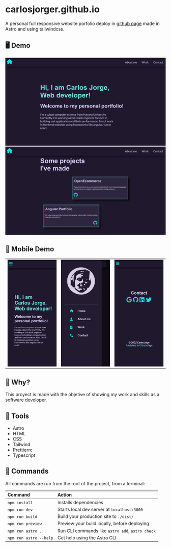# carlosjorger.github.io

A personal full responsive website porfolio deploy in [github page](https://carlosjorger.github.io/) made in Astro and using tailwindcss.

## 🖥️ Demo

![demo](public/images/demo1.webp)
![demo](public/images/demo2.webp)

## 📱 Mobile Demo

|                                   |                                   |                                   |
| :-------------------------------: | :-------------------------------: | :-------------------------------: |
| ![demo](public/images/demo3.webp) | ![demo](public/images/demo4.webp) | ![demo](public/images/demo5.webp) |

## 💁 Why?

This proyect is made with the objetive of showing my work and skills as a software developer.

## 🧰 Tools

- Astro
- HTML
- CSS
- Tailwind
- Prettierrc
- Typescript

## 🧞 Commands

All commands are run from the root of the project, from a terminal:

| Command                | Action                                           |
| :--------------------- | :----------------------------------------------- |
| `npm install`          | Installs dependencies                            |
| `npm run dev`          | Starts local dev server at `localhost:3000`      |
| `npm run build`        | Build your production site to `./dist/`          |
| `npm run preview`      | Preview your build locally, before deploying     |
| `npm run astro ...`    | Run CLI commands like `astro add`, `astro check` |
| `npm run astro --help` | Get help using the Astro CLI                     |
